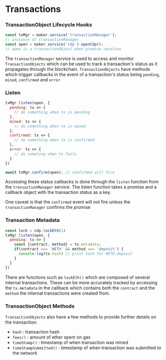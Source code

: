 # Transactions

### TransactionObject Lifecycle Hooks

```javascript
const txMgr = maker.service('transactionManager');
// instance of transactionManager
const open = maker.service('cdp').openCdp();
// open is a transactionObject when promise resolves
```

The `transactionManager` service is used to access and monitor `TransactionObjects` which can be used to track a transaction's status as it propagates through the blockchain. `TransactionObjects` have methods which trigger callbacks in the event of a transaction's status being `pending`, `mined`, `confirmed` and `error`

### Listen

```javascript
txMgr.listen(open, {
  pending: tx => {
    // do something when tx is pending
  },
  mined: tx => {
    // do something when tx is mined
  },
  confirmed: tx => {
    // do something when tx is confirmed	   
  },
  error: tx => {
    // do someting when tx fails
  }
})

await txMgr.confirm(open); // confirmed will fire
```

Accessing these status callbacks is done through the `listen` function from the `transactionManager` service. The listen function takes a promise and a callback object with the transaction status as a key.

One caveat is that the `confirmed` event will not fire unless the `transactionManager` confirms the promise

### Transaction Metadata

```javascript
const lock = cdp.lockEth(1)
txMgr.listen(open, {
  pending: tx => {
    const {contract, method} = tx.metadata;
    if(contract === 'WETH' && method === 'deposit') {
      console.log(tx.hash) // print hash for WETH.deposit
    }
  }
})

```

There are functions such as `lockEth()` which are composed of several internal transactions. These can be more accurately tracked by accessing the `tx.metadata` in the callback which contains both the `contract` and the `method` the internal transactions were created from.

### TransactionObject Methods

`TransactionObjects` also have a few methods to provide further details on the transaction:

- `hash` : transaction hash
- `fees()` : amount of ether spent on gas
- `timeStamp()` : timestamp of when transaction was mined
- `timeStampSubmitted()` : timestamp of when transaction was submitted to the network

